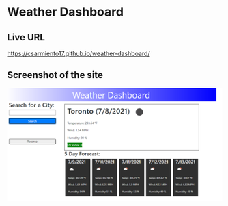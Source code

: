 # Weather Dashboard

## Live URL

https://csarmiento17.github.io/weather-dashboard/

## Screenshot of the site

![Weather Dashboard](./assets/img/weatherdashboard.PNG "Weather Dashboard")
